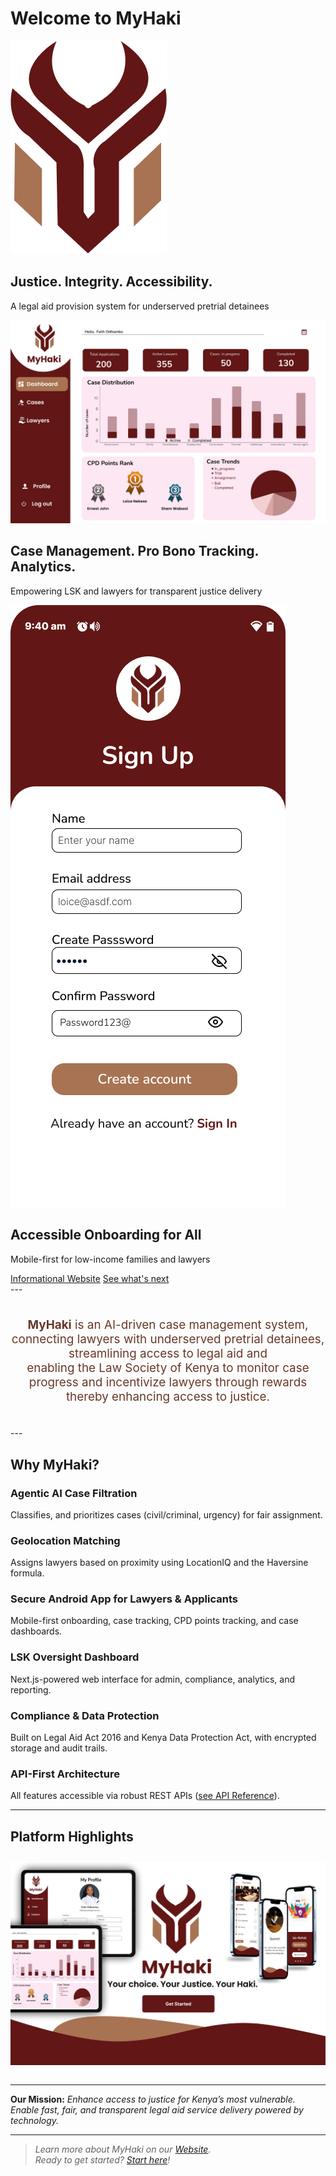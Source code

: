 # Welcome to MyHaki

<div class="carousel" id="myhaki-hero-slideshow">
  <div class="carousel-slide active">
    <img src="images/myhaki-logo.png" alt="MyHaki Logo" class="logo">
    <h2>Justice. Integrity. Accessibility.</h2>
    <p>A legal aid provision system for underserved pretrial detainees</p>
  </div>

  <div class="carousel-slide">
    <img src="images/lsk-dashboard.png" alt="LSK Dashboard" class="platform-img">
    <h2>Case Management. Pro Bono Tracking. Analytics.</h2>
    <p>Empowering LSK and lawyers for transparent justice delivery</p>
  </div>

  <div class="carousel-slide">
    <img src="images/applicant-signup.png" alt="Applicant Onboarding" class="platform-img">
    <h2>Accessible Onboarding for All</h2>
    <p>Mobile-first for low-income families and lawyers</p>
  </div>

  <div class="carousel-dots">
    <span class="carousel-dot active" data-slide="0"></span>
    <span class="carousel-dot" data-slide="1"></span>
    <span class="carousel-dot" data-slide="2"></span>
  </div>
</div>

<div class="button-container">
  <a href="https://my-haki-informational-website.vercel.app/" class="md-button">Informational Website</a>
  <a href="getting-started/" class="md-button">See what's next</a>
</div>
---

<div style="text-align: center; font-size: 1.18rem; color: #683929; margin: 2em 0;">
  <strong>MyHaki</strong> is an AI-driven case management system,<br>
  connecting lawyers with underserved pretrial detainees, streamlining access to legal aid and<br> enabling the Law Society of Kenya to monitor case progress and incentivize lawyers through rewards thereby enhancing access to justice.
 </div>
---

## Why MyHaki?

<div class="myhaki-card">
  <h3>Agentic AI Case Filtration</h3>
  <p>Classifies, and prioritizes cases (civil/criminal, urgency) for fair assignment.</p>
</div>

<div class="myhaki-card">
  <h3>Geolocation Matching</h3>
  <p>Assigns lawyers based on proximity using LocationIQ and the Haversine formula.</p>
</div>

<div class="myhaki-card">
  <h3>Secure Android App for Lawyers & Applicants</h3>
  <p>Mobile-first onboarding, case tracking, CPD points tracking, and case dashboards.</p>
</div>

<div class="myhaki-card">
  <h3>LSK Oversight Dashboard</h3>
  <p>Next.js-powered web interface for admin, compliance, analytics, and reporting.</p>
</div>

<div class="myhaki-card">
  <h3>Compliance & Data Protection</h3>
  <p>Built on Legal Aid Act 2016 and Kenya Data Protection Act, with encrypted storage and audit trails.</p>
</div>

<div class="myhaki-card">
  <h3>API-First Architecture</h3>
  <p>All features accessible via robust REST APIs (<a href="api-reference/">see API Reference</a>).</p>
</div>

---

## Platform Highlights

<div style="text-align: center; margin: 2em 0;">
  <img src="images/deployment-diagram.png" alt="MyHaki Platform Overview" class="platform-img">
</div>

---

<div class="mission-banner">
  <strong>Our Mission:</strong> <em>Enhance access to justice for Kenya’s most vulnerable.<br>
  Enable fast, fair, and transparent legal aid service delivery powered by technology.</em>
</div>

---

> _Learn more about MyHaki on our [Website](https://my-haki-informational-website.vercel.app/)._  
> _Ready to get started? [Start here](getting-started.md)!_

<script>
document.addEventListener('DOMContentLoaded', function() {
  const slides = document.querySelectorAll('.carousel-slide');
  const dots = document.querySelectorAll('.carousel-dot');
  let current = 0;

  function showSlide(index) {
    slides.forEach((slide, i) => {
      slide.classList.toggle('active', i === index);
    });
    dots.forEach((dot, i) => {
      dot.classList.toggle('active', i === index);
    });
    current = index;
  }

  dots.forEach((dot, i) => {
    dot.addEventListener('click', () => showSlide(i));
  });

  setInterval(() => {
    showSlide((current + 1) % slides.length);
  }, 6000);

  showSlide(0);
});
</script>